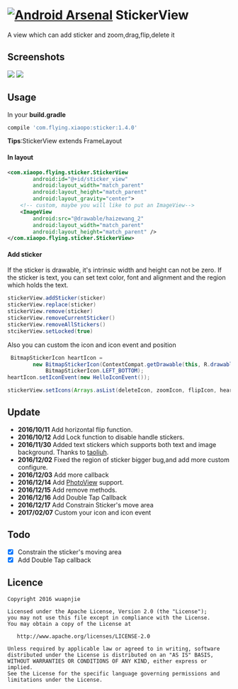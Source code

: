 [![Android Arsenal](https://img.shields.io/badge/Android%20Arsenal-StickerView-brightgreen.svg?style=flat)]() 
StickerView
=========

A view which can add sticker and zoom,drag,flip,delete it

## Screenshots
![](https://github.com/wuapnjie/StickerView/blob/master/screenshots/screenshot1.png)
![](https://github.com/wuapnjie/StickerView/blob/master/screenshots/screenshot2.png)

## Usage

In your **build.gradle**

```gradle
compile 'com.flying.xiaopo:sticker:1.4.0'
```

**Tips**:StickerView extends FrameLayout
#### In layout
```xml
<com.xiaopo.flying.sticker.StickerView
        android:id="@+id/sticker_view"
        android:layout_width="match_parent"
        android:layout_height="match_parent"
        android:layout_gravity="center">
    <!-- custom, maybe you will like to put an ImageView--> 
    <ImageView
        android:src="@drawable/haizewang_2"
        android:layout_width="match_parent"
        android:layout_height="match_parent" />
</com.xiaopo.flying.sticker.StickerView>
```
#### Add sticker
If the sticker is drawable, it's intrinsic width and height can not be zero.
If the sticker is text, you can set text color, font and alignment and the region which holds the text.

```java
stickerView.addSticker(sticker)
stickerView.replace(sticker)
stickerView.remove(sticker)
stickerView.removeCurrentSticker()
stickerView.removeAllStickers()
stcikerView.setLocked(true)
```

Also you can custom the icon and icon event and position

```java
 BitmapStickerIcon heartIcon =
        new BitmapStickerIcon(ContextCompat.getDrawable(this, R.drawable.ic_favorite_white_24dp),
            BitmapStickerIcon.LEFT_BOTTOM);
heartIcon.setIconEvent(new HelloIconEvent());

stickerView.setIcons(Arrays.asList(deleteIcon, zoomIcon, flipIcon, heartIcon));
```

## Update

* **2016/10/11** Add horizontal flip function.
* **2016/10/12** Add Lock function to disable handle stickers.
* **2016/11/30** Added text stickers which supports both text and image background. Thanks to [taoliuh](https://github.com/taoliuh).
* **2016/12/02** Fixed the region of sticker bigger bug,and add more custom configure.
* **2016/12/03** Add more callback
* **2016/12/14** Add [PhotoView](https://github.com/chrisbanes/PhotoView) support.
* **2016/12/15** Add remove methods.
* **2016/12/16** Add Double Tap Callback
* **2016/12/17** Add Constrain Sticker's move area
* **2017/02/07** Custom your icon and icon event

## Todo
- [x] Constrain the sticker's moving area
- [x] Add Double Tap callback

## Licence

```
Copyright 2016 wuapnjie

Licensed under the Apache License, Version 2.0 (the "License");
you may not use this file except in compliance with the License.
You may obtain a copy of the License at

   http://www.apache.org/licenses/LICENSE-2.0

Unless required by applicable law or agreed to in writing, software
distributed under the License is distributed on an "AS IS" BASIS,
WITHOUT WARRANTIES OR CONDITIONS OF ANY KIND, either express or implied.
See the License for the specific language governing permissions and
limitations under the License.
```


